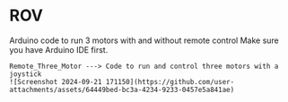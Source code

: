 # ROV
Arduino code to run 3 motors with and without remote control
    Make sure you have Arduino IDE first.
    
    Remote_Three_Motor ---> Code to run and control three motors with a joystick
    ![Screenshot 2024-09-21 171150](https://github.com/user-attachments/assets/64449bed-bc3a-4234-9233-0457e5a841ae)
